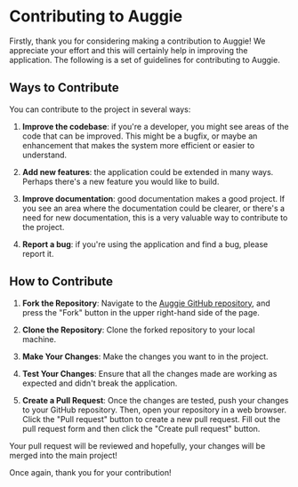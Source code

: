 # Contributing to Auggie

Firstly, thank you for considering making a contribution to Auggie! We appreciate your effort and this will certainly help in improving the application. The following is a set of guidelines for contributing to Auggie.

## Ways to Contribute

You can contribute to the project in several ways:

1. **Improve the codebase**: if you're a developer, you might see areas of the code that can be improved. This might be a bugfix, or maybe an enhancement that makes the system more efficient or easier to understand.

2. **Add new features**: the application could be extended in many ways. Perhaps there's a new feature you would like to build.

3. **Improve documentation**: good documentation makes a good project. If you see an area where the documentation could be clearer, or there's a need for new documentation, this is a very valuable way to contribute to the project.

4. **Report a bug**: if you're using the application and find a bug, please report it.

## How to Contribute

1. **Fork the Repository**: Navigate to the [Auggie GitHub repository](https://github.com/dnachavez/AuggieGPT), and press the "Fork" button in the upper right-hand side of the page.

2. **Clone the Repository**: Clone the forked repository to your local machine.

3. **Make Your Changes**: Make the changes you want to in the project.

4. **Test Your Changes**: Ensure that all the changes made are working as expected and didn't break the application.

5. **Create a Pull Request**: Once the changes are tested, push your changes to your GitHub repository. Then, open your repository in a web browser. Click the "Pull request" button to create a new pull request. Fill out the pull request form and then click the "Create pull request" button.

Your pull request will be reviewed and hopefully, your changes will be merged into the main project!

Once again, thank you for your contribution!
